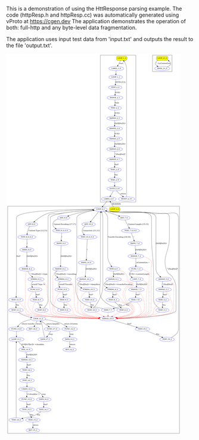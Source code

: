 This is a demonstration of using the HttResponse parsing example.
The code (httpResp.h and httpResp.cc) was automatically generated using vProto at https://cgen.dev
The application demonstrates the operation of both: full-http and any byte-level data fragmentation.

The application uses input test data from 'input.txt' and outputs the result to the file 'output.txt'.

![](httpResp.png)
